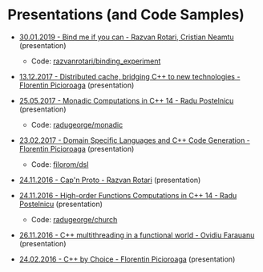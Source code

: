# Presentations (and Code Samples)

* [30.01.2019 - Bind me if you can - Razvan Rotari, Cristian Neamtu](https://www.slideshare.net/ovidiuf/bind-me-if-you-can) (presentation)
  * Code: [razvanrotari/binding_experiment](https://github.com/Iasi-C-CPP-Developers-Meetup/presentations-code-samples/tree/master/razvanrotari/binding_experiment)
* [13.12.2017 - Distributed cache, bridging C++ to new technologies - Florentin Picioroaga](https://www.slideshare.net/ovidiuf/distributed-cache-bridging-c-to-new-technologies-hazelcast) (presentation)

* [25.05.2017 - Monadic Computations in C++ 14 - Radu Postelnicu](https://www.slideshare.net/ovidiuf/monadic-computations-in-c14) (presentation)
  * Code: [radugeorge/monadic](https://github.com/Iasi-C-CPP-Developers-Meetup/presentations-code-samples/tree/master/radugeorge/monadic)
* [23.02.2017 - Domain Specific Languages and C++ Code Generation - Florentin Picioroaga](https://www.slideshare.net/ovidiuf/domain-specific-languages-and-c-code-generation) (presentation)
  * Code: [filorom/dsl](https://github.com/Iasi-C-CPP-Developers-Meetup/presentations-code-samples/tree/master/filorom/dsl)
* [24.11.2016 - Cap'n Proto - Razvan Rotari](http://www.slideshare.net/ovidiuf/capn-proto-c-developer-meetup-iasi)  (presentation)
* [24.11.2016 - High-order Functions Computations in C++ 14 - Radu Postelnicu](http://www.slideshare.net/ovidiuf/high-order-function-computations-in-c14-c-dev-meetup-iasi)  (presentation)
  * Code: [radugeorge/church](https://github.com/Iasi-C-CPP-Developers-Meetup/presentations-code-samples/tree/master/radugeorge/church)
* [26.11.2016 - C++ multithreading in a functional world - Ovidiu Farauanu](http://www.slideshare.net/ovidiuf/functional-patterns-for-c-multithreading-c-dev-meetup-iasi) (presentation)
* [24.02.2016 - C++ by Choice - Florentin Picioroaga](https://www.slideshare.net/ovidiuf/florentin-picioroaga-c-by-choice) (presentation)


